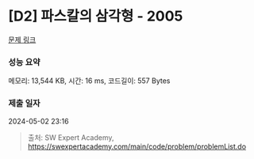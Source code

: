 # [D2] 파스칼의 삼각형 - 2005 

[문제 링크](https://swexpertacademy.com/main/code/problem/problemDetail.do?contestProbId=AV5P0-h6Ak4DFAUq) 

### 성능 요약

메모리: 13,544 KB, 시간: 16 ms, 코드길이: 557 Bytes

### 제출 일자

2024-05-02 23:16



> 출처: SW Expert Academy, https://swexpertacademy.com/main/code/problem/problemList.do